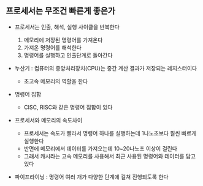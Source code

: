 ## 프로세서는 무조건 빠른게 좋은가
- 프로세서는 인출, 해석, 실행 사이클을 반복한다
  1. 메모리에 저장된 명령어를 가져온다
  2. 가져온 명령어를 해석한다
  3. 명령어를 실행하고 인출단계로 돌아간다

- 누산기 : 컴퓨터의 중앙처리장치(CPU)는 중간 계산 결과가 저장되는 레지스터이다
  - 초고속 메모리의 역할을 한다

- 명령어 집합 
  - CISC, RISC와 같은 명령어 집합이 있다

- 프로세서와 메모리의 속도차이
  - 프로세서는 속도가 빨라서 명령어 하나를 실행하는데 1나노초보다 훨씬 빠르게 실행한다
  - 반면에 메모리에서 데이터를 가져오는데 10~20나노초 이상이 걸린다
  - 그래서 캐시라는 고속 메모리를 사용해서 최근 사용된 명령어와 데이터를 담고 있다

- 파이프라이닝 : 명령어 여러 개가 다양한 단계에 걸쳐 진행되도록 한다